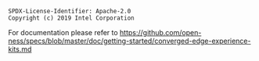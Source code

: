```text
SPDX-License-Identifier: Apache-2.0
Copyright (c) 2019 Intel Corporation
```

For documentation please refer to https://github.com/open-ness/specs/blob/master/doc/getting-started/converged-edge-experience-kits.md
